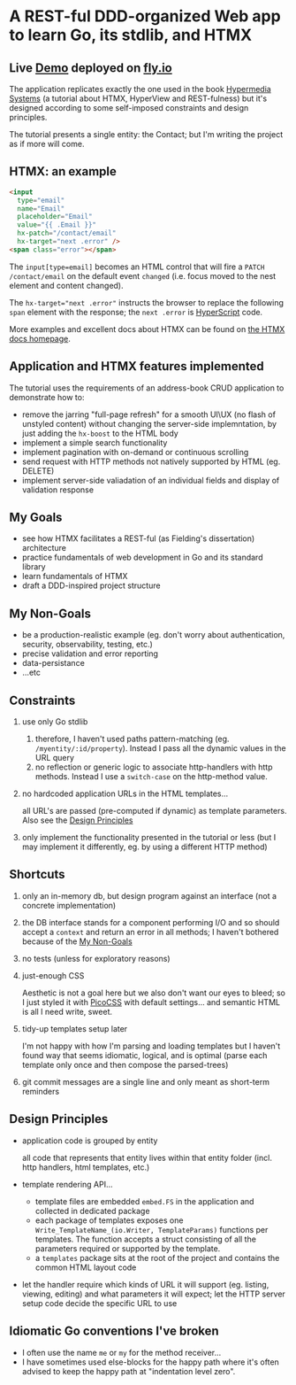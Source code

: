# A REST-ful DDD-organized Web app to learn Go, its stdlib, and HTMX

## Live [Demo](https://contacts-app.fly.dev) deployed on [fly.io](https://fly.io)

The application replicates exactly the one used in the book [Hypermedia Systems](https://hypermedia.systems) (a tutorial about HTMX, HyperView and REST-fulness) but it's designed according to some self-imposed constraints and design principles.

The tutorial presents a single entity: the Contact; but I'm writing the project as if more will come.

## HTMX: an example

```html
<input
  type="email"
  name="Email"
  placeholder="Email"
  value="{{ .Email }}"
  hx-patch="/contact/email"
  hx-target="next .error" />
<span class="error"></span>
```

The `input[type=email]` becomes an HTML control that will fire a `PATCH /contact/email` on the default event `changed` (i.e. focus moved to the nest element and content changed).

The `hx-target="next .error"` instructs the browser to replace the following `span` element with the response; the `next .error` is [HyperScript](https://hyperscript.org) code.

More examples and excellent docs about HTMX can be found on [the HTMX docs homepage](https://htmx.org/docs/).

## Application and HTMX features implemented

The tutorial uses the requirements of an address-book CRUD application to demonstrate how to:

- remove the jarring "full-page refresh" for a smooth UI\UX (no flash of unstyled content) without changing the server-side implemntation, by just adding the `hx-boost` to the HTML body
- implement a simple search functionality
- implement pagination with on-demand or continuous scrolling
- send request with HTTP methods not natively supported by HTML (eg. DELETE)
- implement server-side valiadation of an individual fields and display of validation response

## My Goals

- see how HTMX facilitates a REST-ful (as Fielding's dissertation) architecture
- practice fundamentals of web development in Go and its standard library
- learn fundamentals of HTMX
- draft a DDD-inspired project structure

## My Non-Goals

- be a production-realistic example (eg. don't worry about authentication, security, observability, testing, etc.)
- precise validation and error reporting
- data-persistance
- …etc

## Constraints

1. use only Go stdlib

   1. therefore, I haven't used paths pattern-matching (eg. `/myentity/:id/property`). Instead I pass all the dynamic values in the URL query
   1. no reflection or generic logic to associate http-handlers with http methods. Instead I use a `switch-case` on the http-method value.

1. no hardcoded application URLs in the HTML templates…

   all URL's are passed (pre-computed if dynamic) as template parameters. Also see the [Design Principles](#design-principles)

1. only implement the functionality presented in the tutorial or less (but I may implement it differently, eg. by using a different HTTP method)

## Shortcuts

1. only an in-memory db, but design program against an interface (not a concrete implementation)
1. the DB interface stands for a component performing I/O and so should accept a `context` and return an error in all methods; I haven't bothered because of the [My Non-Goals](#my-non-goals)
1. no tests (unless for exploratory reasons)
1. just-enough CSS

   Aesthetic is not a goal here but we also don't want our eyes to bleed; so I just styled it with [PicoCSS](https://picocss.com) with default settings… and semantic HTML is all I need write, sweet.

1. tidy-up templates setup later

   I'm not happy with how I'm parsing and loading templates but I haven't found way that seems idiomatic, logical, and is optimal (parse each template only once and then compose the parsed-trees)

1. git commit messages are a single line and only meant as short-term reminders

## Design Principles

- application code is grouped by entity

  all code that represents that entity lives within that entity folder (incl. http handlers, html templates, etc.)

- template rendering API…

  - template files are embedded `embed.FS` in the application and collected in dedicated package
  - each package of templates exposes one `Write_TemplateName_(io.Writer, TemplateParams)` functions per templates. The function accepts a struct consisting of all the parameters required or supported by the template.
  - a `templates` package sits at the root of the project and contains the common HTML layout code

- let the handler require which kinds of URL it will support (eg. listing, viewing, editing) and what parameters it will expect; let the HTTP server setup code decide the specific URL to use

## Idiomatic Go conventions I've broken

- I often use the name `me` or `my` for the method receiver…
- I have sometimes used else-blocks for the happy path where it's often advised to keep the happy path at "indentation level zero".
